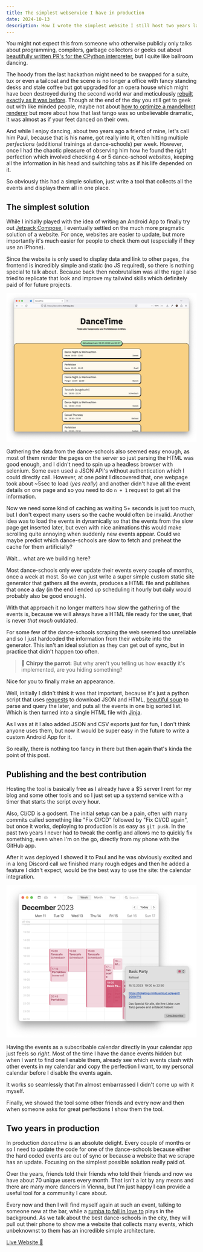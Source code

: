 ```yaml
---
title: The simplest webservice I have in production
date: 2024-10-13
description: How I wrote the simplest website I still host two years later.
---
```



You might not expect this from someone who otherwise publicly only talks about programming, compilers, garbage collectors or geeks out about [beautifully written PR's for the CPython interpreter](https://github.com/python/cpython/pull/113465), but I quite like ballroom dancing.

The hoody from the last hackathon might need to be swapped for a suite, tux or even a tailcoat and the scene is no longer a office with fancy standing desks and stale coffee but got upgraded for an opera house which might have been destroyed during the second world war and meticulously [rebuilt exactly as it was before](https://www.wiener-staatsoper.at/en/about-us/the-opera-house/history-architecture/history/). Though at the end of the day you still get to geek out with like minded people, maybe not about [how to optimize a mandelbrot renderer](/posts/the-fastest-mandelbrot-renderer-on-the-playdate/) but more about how that last tango was so unbelievable dramatic, it was almost as if your feet danced on their own.

And while I enjoy dancing, about two years ago a friend of mine, let's call him Paul, because that is his name, got really into it, often hitting multiple _perfections_ (additional trainings at dance-schools) per week. However, once I had the chaotic pleasure of observing him how he found the _right_ perfection which involved checking 4 or 5 dance-school websites, keeping all the information in his head and switching tabs as if his life depended on it.

So obviously this had a simple solution, just write a tool that collects all the events and displays them all in one place. 

## The simplest solution

While I initially played with the idea of writing an Android App to finally try out [Jetpack Compose](https://developer.android.com/compose), I eventually settled on the much more pragmatic solution of a website.
For once, websites are easier to update, but more importantly it's much easier for people to check them out (especially if they use an iPhone).

Since the website is only used to display data and link to other pages, the frontend is incredibly simple and static (no JS required), so there is nothing special to talk about. Because back then neobrutalism was all the rage I also tried to replicate that look and improve my tailwind skills which definitely paid of for future projects.

![Screenshot of the website](screenshot.png)

Gathering the data from the dance-schools also seemed easy enough, as most of them render the pages on the server so just parsing the HTML was good enough, and I didn't need to spin up a headless browser with selenium. Some even used a JSON API's without authentication which I could directly call.
However, at one point I discovered that, one webpage took about ~5sec to load (*yes really*) and another didn't have all the event details on one page and so you need to do `n + 1` request to get all the information.

Now we need some kind of caching as waiting 5+ seconds is just too much, but I don't expect many users so the cache would often be invalid. Another idea was to load the events in dynamically so that the events from the slow page get inserted later, but even with nice animations this would make scrolling quite annoying when suddenly new events appear. Could we maybe predict which dance-schools are slow to fetch and preheat the cache for them artificially?

Wait... what are we building here? 

Most dance-schools only ever update their events every couple of months, once a week at most. So we can just write a super simple custom static site generator that gathers all the events, produces a HTML file and publishes that once a day (in the end I ended up scheduling it hourly but daily would probably also be good enough).

With that approach it no longer matters how slow the gathering of the events is, because we will always have a HTML file ready for the user, that is never _that much_ outdated.

For some few of the dance-schools scraping the web seemed too unreliable and so I just 
hardcoded the information from their website into the generator. This isn't 
an ideal solution as they can get out of sync, but in practice that didn't
happen too often.

> **🦜 Chirpy the parrot:** But why aren't you telling us how **exactly** it's implemented, are you hiding something?

Nice for you to finally make an appearance.

Well, initially I didn't think it was that important, because it's just a python
script that uses [requests](https://pypi.org/project/requests/) to download JSON and HTML, [beautiful soup](https://pypi.org/project/beautifulsoup4/) to parse and
query the later, and puts all the events in one big sorted list. 
Which is then turned into a single HTML file with [Jinja](https://pypi.org/project/Jinja2/).

As I was at it I also added JSON and CSV exports just for fun, I don't think anyone uses them, but now it would be super easy in the future to write a custom Android App for it.

So really, there is nothing too fancy in there but then again that's kinda the 
point of this post.

## Publishing and the best contribution

Hosting the tool is basically free as I already have a $5 server I rent for my blog and some other tools and so I just set up a systemd service with a timer that starts the script every hour.

Also, CI/CD is a godsent. The initial setup can be a pain, often with many commits called something like "Fix CI/CD" followed by "Fix CI/CD again", but once it works, deploying to production is as easy as `git push`. In the past two years I never had to tweak the config and allows me to quickly fix something, even when I'm on the go, directly from my phone with the GitHub app.

After it was deployed I showed it to Paul and he was obviously excited and in a long Discord call we finished many rough edges and then he added a feature I didn't expect, would be the best way to use the site: the calendar integration.

![Screenshot Calendar](calendar.png)

Having the events as a subscribable calendar directly in your calendar app just feels so *right*. Most of the time I have the dance events hidden but when I want to find one I enable them, already see which events clash with other events in my calendar and copy the perfection I want, to my personal calendar before I disable the events again.

It works so seamlessly that I'm almost embarrassed I didn't come up with it myself.

Finally, we showed the tool some other friends and every now and then when someone asks for great perfections I show them the tool.

## Two years in production

In production _dancetime_ is an absolute delight. Every couple of months or so I need to update the code for one of the dance-schools because either the hard coded events are out of sync or because a website that we scrape has an update. Focusing on the simplest possible solution really paid of.

Over the years, friends told their friends who told their friends and now we have about 70 unique users every month. That isn't a lot by any means and there are many more dancers in Vienna, but I'm just happy I can provide a useful tool for a community I care about.

Every now and then I will find myself again at such an event, talking to someone new at the bar, while a [rumba to fall in love to](https://open.spotify.com/track/6Tz6bOXpctkXk0ZRZlAAo2?si=6cfa351480af4c81) plays in the background. As we talk about the best dance-schools in the city, they will pull out their phone to show me a website that collects many events, which unbeknownst to them has an incredible simple architecture.


<!-- And then you find will yourself again at such an event taking to someone new at the bar about the best dance-schools in the city, as a beautiful rumba plays in the background. Suddenly they will pull out their phone to show you a website, which collects many perfections and has an incredible simple architecture. -->

[Live Website 💃](https://dancetime.flofriday.dev)